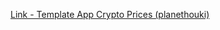 [Link - Template App Crypto Prices (planethouki)](https://github.com/planethouki/zabbixCryptoChart)
